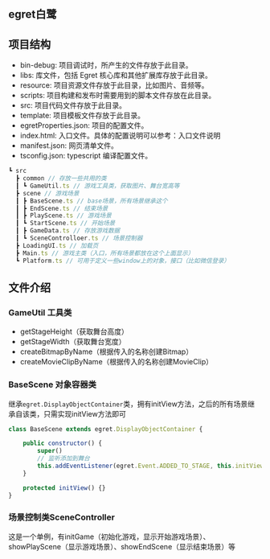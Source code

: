 ## egret白鹭

## 项目结构
- bin-debug: 项目调试时，所产生的文件存放于此目录。
- libs: 库文件，包括 Egret 核心库和其他扩展库存放于此目录。
- resource: 项目资源文件存放于此目录，比如图片、音频等。
- scripts: 项目构建和发布时需要用到的脚本文件存放在此目录。
- src: 项目代码文件存放于此目录。
- template: 项目模板文件存放于此目录。
- egretProperties.json: 项目的配置文件。
- index.html: 入口文件。具体的配置说明可以参考：入口文件说明
- manifest.json: 网页清单文件。
- tsconfig.json: typescript 编译配置文件。


``` js
┗ src
  ┣ common // 存放一些共用的类
  ┃ ┗ GameUtil.ts // 游戏工具类，获取图片、舞台宽高等
  ┣ scene // 游戏场景
  ┃ ┣ BaseScene.ts // base场景，所有场景继承这个
  ┃ ┣ EndScene.ts // 结束场景
  ┃ ┣ PlayScene.ts // 游戏场景
  ┃ ┗ StartScene.ts // 开始场景
  ┃ ┣ GameData.ts // 存放游戏数据
  ┃ ┗ SceneControlloer.ts // 场景控制器
  ┣ LoadingUI.ts // 加载页
  ┣ Main.ts // 游戏主类（入口，所有场景都放在这个上面显示）
  ┗ Platform.ts // 可用于定义一些window上的对象，接口（比如微信登录）
```

## 文件介绍

### GameUtil 工具类
- getStageHeight（获取舞台高度）
- getStageWidth（获取舞台宽度）
- createBitmapByName（根据传入的名称创建Bitmap）
- createMovieClipByName（根据传入的名称创建MovieClip）

### BaseScene 对象容器类
继承`egret.DisplayObjectContainer`类，拥有initView方法，之后的所有场景继承自该类，只需实现initView方法即可
``` js
class BaseScene extends egret.DisplayObjectContainer {

    public constructor() {
        super()
        // 监听添加到舞台
        this.addEventListener(egret.Event.ADDED_TO_STAGE, this.initView, this)
    }

    protected initView() {}
}
```

### 场景控制类SceneController
这是一个单例，有initGame（初始化游戏，显示开始游戏场景）、showPlayScene（显示游戏场景）、showEndScene（显示结束场景）等